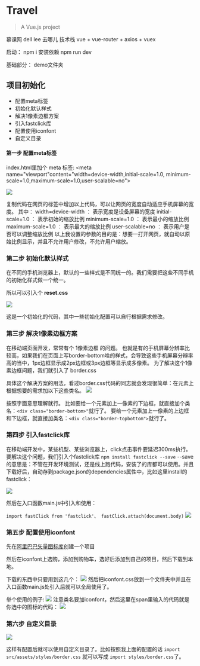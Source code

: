 
# Travel

> A Vue.js project

慕课网 dell lee 去哪儿
技术栈 vue + vue-router + axios + vuex

启动：   npm i 安装依赖
        npm run dev 

基础部分： demo文件夹

## 项目初始化

- 配置meta标签
- 初始化默认样式
- 解决1像素边框方案
-  引入fastclick库
- 配置使用iconfont
- 自定义目录
#### 第一步 配置meta标签
index.html里加个 meta 标签:
<meta name="viewport"content="width=device-width,initial-scale=1.0,
    minimum-scale=1.0,maximum-scale=1.0,user-scalable=no">

![](https://upload-images.jianshu.io/upload_images/9249356-38c5d57cedaf57a1.png?imageMogr2/auto-orient/strip%7CimageView2/2/w/1240)


复制代码在网页的<head>标签中增加以上代码，可以让网页的宽度自动适应手机屏幕的宽度。
其中：
width=device-width ： 表示宽度是设备屏幕的宽度
initial-scale=1.0 ： 表示初始的缩放比例
minimum-scale=1.0 ： 表示最小的缩放比例
maximum-scale=1.0 ： 表示最大的缩放比例
user-scalable=no ： 表示用户是否可以调整缩放比例
以上我设置的参数的目的是：想要一打开网页，就自动以原始比例显示，并且不允许用户修改，不允许用户缩放。

### 第二步 初始化默认样式

在不同的手机浏览器上，默认的一些样式是不同统一的。我们需要把这些不同手机的初始化样式做一个统一。

所以可以引入个 **reset.css**

![](https://upload-images.jianshu.io/upload_images/9249356-8852b7213bb59e83.png?imageMogr2/auto-orient/strip%7CimageView2/2/w/1240)

这是一个初始化的代码，其中一些初始化配置可以自行根据需求修改。

### 第三步 解决1像素边框方案
在移动端页面开发，常常有个 1像素边框 的问题。
也就是有的手机屏幕分辨率比较高，如果我们在页面上写border-bottom啥的样式，会导致这些手机屏幕分辨率高的当中，1px边框显示成2px边框或3px边框等显示成多像素。
为了解决这个1像素边框问题，我们就引入了 border.css

具体这个解决方案的用法，看过border.css代码的同志就会发现很简单：在元素上根据想要的需求加以下这些类名。
![](https://user-gold-cdn.xitu.io/2018/11/12/167073c03054803f?imageslim)

按照字面意思理解就行。
比如要给一个元素加上一像素的下边框，就直接加个类名：`<div class="border-bottom>"`就行了。
要给一个元素加上一像素的上边框和下边框，就直接加类名：`<div class="border-topbottom">`就行了。

### 第四步 引入fastclick库
在移动端开发中，某些机型、某些浏览器上，click点击事件要延迟300ms执行。
要解决这个问题，我们引入个fastclick库
`npm install fastclick --save`
--save的意思是：不管在开发环境测试，还是线上跑代码，安装了的库都可以使用。并且下载好后，自动存到package.json的dependencies属性中，比如这里install的fastclick：

![](https://user-gold-cdn.xitu.io/2018/11/12/16707c1f711cf15a?imageslim)

然后在入口函数main.js中引入和使用：

`import fastClick from 'fastclick'、 fastClick.attach(document.body)`
![](https://upload-images.jianshu.io/upload_images/9249356-8bfc1df55d0aff9f.png?imageMogr2/auto-orient/strip%7CimageView2/2/w/1240)

### 第五步 配置使用iconfont

先在[阿里巴巴矢量图标库](https://link.juejin.im/?target=http%3A%2F%2Fwww.iconfont.cn%2F)创建一个项目

然后在iconfont上选购，添加到购物车，选好后添加到自己的项目，然后下载到本地。

下载的东西中只要用到这几个：
![](https://user-gold-cdn.xitu.io/2018/11/12/167080253c9ce60e?imageslim)
然后把iconfont.css放到一个文件夹中并且在入口函数main.js处引入后就可以全局使用了。

举个使用的例子:
![](https://user-gold-cdn.xitu.io/2018/11/12/1670803d4f29a9ad?imageslim)
注意类名要加iconfont，然后这里在span里输入的代码就是你选中的图标的代码：
![](https://user-gold-cdn.xitu.io/2018/11/12/1670807393af966b?imageslim)

### 第六步 自定义目录
![](https://upload-images.jianshu.io/upload_images/9249356-4283689361ccef4d.png?imageMogr2/auto-orient/strip%7CimageView2/2/w/1240)

这样有配置后就可以使用自定义目录了。比如按照我上面的配置的话
`import src/assets/styles/border.css`
就可以写成
`import styles/border.css`了。